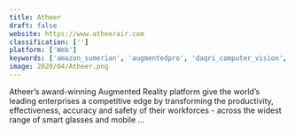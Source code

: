 ```yaml
---
title: Atheer
draft: false 
website: https://www.atheerair.com
classification: ['']
platform: ['Web']
keywords: ['amazon_sumerian', 'augmentedpro', 'daqri_computer_vision', 'mirra', 'open_hybrid', 'paleblue', 'proceedix', 'reflekt_one', 'thingworx', 'unitear', 'vuforia', 'wikitude_studio']
image: 2020/04/Atheer.png
---
```

Atheer’s award-winning Augmented Reality platform give the world’s leading enterprises a competitive edge by transforming the productivity, effectiveness, accuracy and safety of their workforces - across the widest range of smart glasses and mobile …